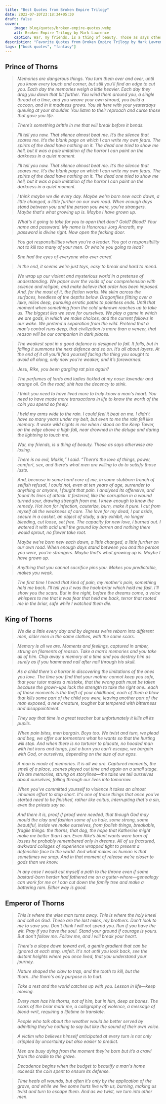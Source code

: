 ```yaml
---
title: "Best Quotes from Broken Empire Trilogy"
date: 2022-07-10T23:18:34+05:30
draft: false
cover: 
    image: blog/quotes/broken-empire-quotes.webp
    alt: Broken Empire Trilogy by Mark Lawrence
    caption: War, my friends, is a thing of beauty. Those as says otherwise are losing.
description: "Favorite Quotes from Broken Empire Trilogy by Mark Lawrence. War, my friends, is a thing of beauty. Those as says otherwise are losing."
tags: ["book quotes", "fantasy"] 
---
```



## Prince of Thorns

>*Memories are dangerous things. You turn them over and over, until you know every touch and corner, but still you'll find an edge to cut you. Each day the memories weigh a little heavier. Each day they drag you down that bit further. You wind them around you, a single thread at a time, and you weave your own shroud, you build a cocoon, and in it madness grows. You sit here with your yesterdays queuing at your shoulder. You listen to their reproach and curse those that gave you life.*

>*There’s something brittle in me that will break before it bends.*

>*I’ll tell you now. That silence almost beat me. It’s the silence that scares me. It’s the blank page on which I can write my own fears. The spirits of the dead have nothing on it. The dead one tried to show me hell, but it was a pale imitation of the horror I can paint on the darkness in a quiet moment.*

>*I’ll tell you now. That silence almost beat me. It’s the silence that scares me. It’s the blank page on which I can write my own fears. The spirits of the dead have nothing on it. The dead one tried to show me hell, but it was a pale imitation of the horror I can paint on the darkness in a quiet moment.*

>*I think maybe we die every day. Maybe we're born new each dawn, a little changed, a little further on our own road. When enough days stand between you and the person you were, you're strangers. Maybe that's what growing up is. Maybe I have grown up.*

>*What's it going to take for you to open that door? Gold? Blood? Your name and password. My name is Honorous Jorg Ancrath, my password is divine right. Now open the fecking door.*

>*You got responsibilities when you’re a leader. You got a responsibility not to kill too many of your men. Or who’re you going to lead?*

>*She had the eyes of everyone who ever cared.*

>*In the end, it seems we're just toys, easy to break and hard to mend.*

>*We wrap up our violent and mysterious world in a pretense of understanding. We paper over the voids of our comprehension with science and religion, and make believe that order has been imposed. And, for the most of it, the fiction works. We skim across the surfaces, heedless of the depths below. Dragonflies flitting over a lake, miles deep, pursuing erratic paths to pointless ends. Until that moment when something from the cold unknown reaches up to take us. The biggest lies we save for ourselves. We play a game in which we are gods, in which we make choices, and the current follows in our wake. We pretend a separation from the wild. Pretend that a man’s control runs deep, that civilization is more than a veneer, that reason will be our companion in dark places.*

>*The weakest spot in a good defence is designed to fail. It falls, but in falling it summons the next defence and so on. It’s all about layers. At the end of it all you’ll find yourself facing the thing you sought to avoid all along, only now you’re weaker, and it’s forewarned.*

>*Jesu, Rike, you been gargling rat piss again?*

>*The perfumes of lords and ladies tickled at my nose: lavender and orange oil. On the road, shit has the decency to stink.*

>*I think you need to have lived more to truly know a man's heart. You need to have made more transactions in life to know the worth of the coin you spend so freely.*

>*I held my arms wide to the rain. I could feel it beat on me. I didn’t have so many years under my belt, but even to me the rain fell like memory. It woke wild nights in me when I stood on the Keep Tower, on the edge above a high fall, near drowned in the deluge and daring the lightning to touch me.*

>*War, my friends, is a thing of beauty. Those as says otherwise are losing.*

>*There is no evil, Makin,” I said. “There’s the love of things, power, comfort, sex, and there’s what men are willing to do to satisfy those lusts.*

>*And, because in some hard core of me, in some stubborn trench of selfish refusal, I could not, even at ten years of age, surrender to anything or anyone, I fought that pain. I analysed its offensive, and found its lines of attack. It festered, like the corruption in a wound turned sour, drawing strength from me. I knew enough to know the remedy. Hot iron for infection, cauterize, burn, make it pure. I cut from myself all the weakness of care. The love for my dead, I put aside, secure in a casket, an object of study, a dry exhibit, no longer bleeding, cut loose, set free. The capacity for new love, I burned out. I watered it with acid until the ground lay barren and nothing there would sprout, no flower take root.*

>*Maybe we’re born new each dawn, a little changed, a little further on our own road. When enough days stand between you and the person you were, you’re strangers. Maybe that’s what growing up is. Maybe I have grown up.*

>*Anything that you cannot sacrifice pins you. Makes you predictable, makes you weak.*

>*The first time I heard that kind of pain, my mother’s pain, something held me back. I’ll tell you it was the hook-briar which held me fast. I’ll show you the scars. But in the night, before the dreams come, a voice whispers to me that it was fear that held me back, terror that rooted me in the briar, safe while I watched them die.*

## King of Thorns

>*We die a little every day and by degrees we’re reborn into different men, older men in the same clothes, with the same scars.*

>*Memory is all we are. Moments and feelings, captured in amber, strung on filaments of reason. Take a man’s memories and you take all of him. Chip away a memory at a time and you destroy him as surely as if you hammered nail after nail through his skull.*

>*As a child there's a horror in discovering the limitations of the ones you love. The time you find that your mother cannot keep you safe, that your tutor makes a mistake, that the wrong path must be taken because the grown-ups lack the strength to take the right one...each of those moments is the theft of your childhood, each of them a blow that kills some part of the child you were, leaving another part of the man exposed, a new creature, tougher but tempered with bitterness and disappointment.*

>*They say that time is a great teacher but unfortunately it kills all its pupils.*

>*When pain bites, men bargain. Boys too. We twist and turn, we plead and beg, we offer our tormentors what he wants so that the hurting will stop. And when there is no torturer to placate, no hooded man with hot irons and tongs, just a burn you can't escape, we bargain with God, or ourselves, depending on the size of our egos.*

>*A man is made of memories. It is all we are. Captured moments, the smell of a place, scenes played out time and again on a small stage. We are memories, strung on storylines—the tales we tell ourselves about ourselves, falling through our lives into tomorrow.*

>*When you've committed yourself to violence it takes an almost inhuman effort to stop short. It's one of those things that once you've started need to be finished, rather like coitus, interrupting that's a sin, even the priests say so.*

>*And there it is, proof if proof were needed, that though God may mould the clay and fashion some of us hale, some strong, some beautiful, inside we make ourselves, from foolish things, breakable, fragile things: the thorns, that dog, the hope that Katherine might make me better than I am. Even Rike’s blunt wants were born of losses he probably remembered only in dreams. All of us fractured, awkward collages of experience wrapped tight to present a defensible face to the world. And what makes us human is that sometimes we snap. And in that moment of release we’re closer to gods than we know.*

>*In any case I would cut myself a path to the throne even if some bastard-born herder had fathered me on a gutter-whore—genealogy can work for me or I can cut down the family tree and make a battering ram. Either way is good.*

## Emperor of Thorns

>*This is where the wise man turns away. This is where the holy kneel and call on God. These are the last miles, my brothers. Don't look to me to save you. Don't think I will not spend you. Run if you have the wit. Pray if you have the soul. Stand your ground if courage is yours. But don't follow me. Follow me, and I will break your heart.*

>*There's a slope down toward evil, a gentle gradient that can be ignored at each step, unfelt. It's not until you look back, see the distant heights where you once lived, that you understand your journey.*

>*Nature shaped the claw to trap, and the tooth to kill, but the thorn...the thorn's only purpose is to hurt.*

>*Take a rest and the world catches up with you. Lesson in life—keep moving.*

>*Every man has his thorns, not of him, but in him, deep as bones. The scars of the briar mark me, a calligraphy of violence, a message of blood-writ, requiring a lifetime to translate.*

>*People who talk about the weather would be better served by admitting they've nothing to say but like the sound of their own voice.*

>*A victim who believes himself anticipated at every turn is not only crippled by uncertainty but also easier to predict.*

>*Men are busy dying from the moment they’re born but it’s a crawl from the cradle to the grave.*

>*Decadence begins when the budget to beautify a man's home exceeds the coin spent to ensure its defense.*

>*Time heals all wounds, but often it’s only by the application of the grave, and while we live some hurts live with us, burning, making us twist and turn to escape them. And as we twist, we turn into other men.*
